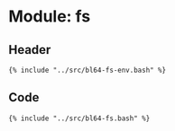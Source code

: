 # Module: fs

## Header

```shell
{% include "../src/bl64-fs-env.bash" %}
```

## Code

```shell
{% include "../src/bl64-fs.bash" %}
```
